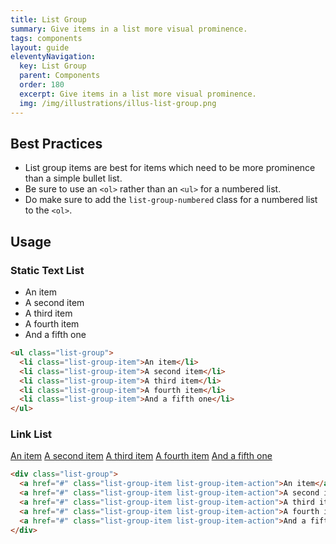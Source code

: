 ```yaml
---
title: List Group
summary: Give items in a list more visual prominence.
tags: components
layout: guide
eleventyNavigation:
  key: List Group
  parent: Components
  order: 180
  excerpt: Give items in a list more visual prominence.
  img: /img/illustrations/illus-list-group.png
---
```


## Best Practices

- List group items are best for items which need to be more prominence than a simple bullet list.
- Be sure to use an `<ol>` rather than an `<ul>` for a numbered list.
- Do make sure to add the `list-group-numbered` class for a numbered list to the `<ol>`.

<!-- // to do : add link underlines for hover and focus -->

## Usage

### Static Text List

<ul class="list-group">
  <li class="list-group-item">An item</li>
  <li class="list-group-item">A second item</li>
  <li class="list-group-item">A third item</li>
  <li class="list-group-item">A fourth item</li>
  <li class="list-group-item">And a fifth one</li>
</ul>

```html
<ul class="list-group">
  <li class="list-group-item">An item</li>
  <li class="list-group-item">A second item</li>
  <li class="list-group-item">A third item</li>
  <li class="list-group-item">A fourth item</li>
  <li class="list-group-item">And a fifth one</li>
</ul>
```

### Link List

<div class="list-group">
  <a href="#" class="list-group-item list-group-item-action">An item</a>
  <a href="#" class="list-group-item list-group-item-action">A second item</a>
  <a href="#" class="list-group-item list-group-item-action">A third item</a>
  <a href="#" class="list-group-item list-group-item-action">A fourth item</a>
  <a href="#" class="list-group-item list-group-item-action">And a fifth one</a>
</div>

<!-- prettier-ignore -->
```html
<div class="list-group">
  <a href="#" class="list-group-item list-group-item-action">An item</a>
  <a href="#" class="list-group-item list-group-item-action">A second item</a>
  <a href="#" class="list-group-item list-group-item-action">A third item</a>
  <a href="#" class="list-group-item list-group-item-action">A fourth item</a>
  <a href="#" class="list-group-item list-group-item-action">And a fifth one</a>
</div>
```
